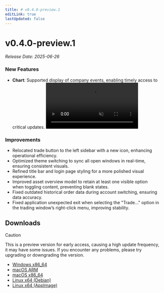 ```yaml
---
title: # v0.4.0-preview.1
editLink: true
lastUpdated: false
---
```


# v0.4.0-preview.1 <Badge type="warning" text="preview" />

_Release Date: 2025-06-26_

### New Features

- **Chart**: Supported display of company events, enabling timely access to critical updates.
  <video src="https://assets.lbctrl.com/uploads/08420d55-52d9-4bf9-a4f8-3c8352feb733/18028dc5eac56c0ff65fb2d0e2ae9914.mp4" autoplay muted loop>
  </video>

### Improvements

- Relocated trade button to the left sidebar with a new icon, enhancing operational efficiency.
- Optimized theme switching to sync all open windows in real-time, ensuring consistent visuals.
- Refined title bar and login page styling for a more polished visual experience.
- Improved asset overview model to retain at least one visible option when toggling content, preventing blank states.
- Fixed outdated historical order data during account switching, ensuring data accuracy.
- Fixed application unexpected exit when selecting the "Trade..." option in the trading window’s right-click menu, improving stability.

## Downloads

> [!CAUTION]
> This is a preview version for early access, causing a high update frequency, it may have some issues. If you encounter any problems, please try upgrading or downgrading the version.

- [Windows x86_64](https://assets.lbkrs.com/github/release/longbridge-desktop/preview/longbridge-v0.4.0-preview.1-windows-x86_64.exe)
- [macOS ARM](https://assets.lbkrs.com/github/release/longbridge-desktop/preview/longbridge-v0.4.0-preview.1-macos-aarch64.dmg)
- [macOS x86_64](https://assets.lbkrs.com/github/release/longbridge-desktop/preview/longbridge-v0.4.0-preview.1-macos-x86_64.dmg)
- [Linux x64 (Debian)](https://assets.lbkrs.com/github/release/longbridge-desktop/preview/longbridge-v0.4.0-preview.1-linux-x86_64.deb)
- [Linux x64 (AppImage)](https://assets.lbkrs.com/github/release/longbridge-desktop/preview/longbridge-v0.4.0-preview.1-linux-x86_64.AppImage)
